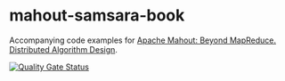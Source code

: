 # mahout-samsara-book
Accompanying code examples for [Apache Mahout: Beyond MapReduce. Distributed Algorithm Design](http://www.weatheringthroughtechdays.com/2016/02/mahout-samsara-book-is-out.html).


[![Quality Gate Status](https://sonarcloud.io/api/project_badges/measure?project=andrewpalumbo_mahout-samsara-book&metric=alert_status)](https://sonarcloud.io/dashboard?id=andrewpalumbo_mahout-samsara-book)
